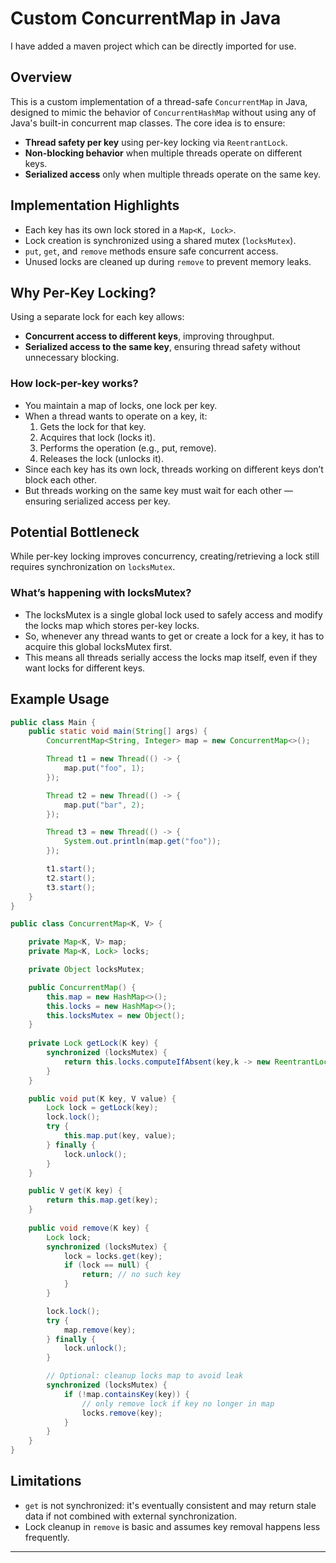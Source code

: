 # Custom ConcurrentMap in Java

I have added a maven project which can be directly imported for use.

## Overview

This is a custom implementation of a thread-safe `ConcurrentMap` in Java, designed to mimic the behavior of `ConcurrentHashMap` 
without using any of Java's built-in concurrent map classes. The core idea is to ensure:

- **Thread safety per key** using per-key locking via `ReentrantLock`.
- **Non-blocking behavior** when multiple threads operate on different keys.
- **Serialized access** only when multiple threads operate on the same key.

## Implementation Highlights

- Each key has its own lock stored in a `Map<K, Lock>`.
- Lock creation is synchronized using a shared mutex (`locksMutex`).
- `put`, `get`, and `remove` methods ensure safe concurrent access.
- Unused locks are cleaned up during `remove` to prevent memory leaks.

## Why Per-Key Locking?

Using a separate lock for each key allows:
- **Concurrent access to different keys**, improving throughput.
- **Serialized access to the same key**, ensuring thread safety without unnecessary blocking.

### How lock-per-key works?

- You maintain a map of locks, one lock per key.
- When a thread wants to operate on a key, it:
	1. Gets the lock for that key.
	2. Acquires that lock (locks it).
	3. Performs the operation (e.g., put, remove).
	4. Releases the lock (unlocks it).
- Since each key has its own lock, threads working on different keys don’t block each other.
- But threads working on the same key must wait for each other — ensuring serialized access per key.

## Potential Bottleneck

While per-key locking improves concurrency, creating/retrieving a lock still requires synchronization on `locksMutex`.

### What’s happening with locksMutex?

- The locksMutex is a single global lock used to safely access and modify the locks map which stores per-key locks.
- So, whenever any thread wants to get or create a lock for a key, it has to acquire this global locksMutex first.
- This means all threads serially access the locks map itself, even if they want locks for different keys.

## Example Usage

```java
public class Main {
    public static void main(String[] args) {
        ConcurrentMap<String, Integer> map = new ConcurrentMap<>();

        Thread t1 = new Thread(() -> {
            map.put("foo", 1);
        });

        Thread t2 = new Thread(() -> {
            map.put("bar", 2);
        });

        Thread t3 = new Thread(() -> {
            System.out.println(map.get("foo"));
        });

        t1.start();
        t2.start();
        t3.start();
    }
}

public class ConcurrentMap<K, V> {

	private Map<K, V> map;
	private Map<K, Lock> locks;

	private Object locksMutex;

	public ConcurrentMap() {
		this.map = new HashMap<>();
		this.locks = new HashMap<>();
		this.locksMutex = new Object();
	}
	
	private Lock getLock(K key) {
		synchronized (locksMutex) {
			return this.locks.computeIfAbsent(key,k -> new ReentrantLock());
		}
	}

	public void put(K key, V value) {
		Lock lock = getLock(key);
		lock.lock();
		try {
			this.map.put(key, value);
		} finally {
			lock.unlock();
		}
	}

	public V get(K key) {
		return this.map.get(key);
	}
	
	public void remove(K key) {
		Lock lock;
		synchronized (locksMutex) {
			lock = locks.get(key);
			if (lock == null) {
				return; // no such key
			}
		}

		lock.lock();
		try {
			map.remove(key);
		} finally {
			lock.unlock();
		}

		// Optional: cleanup locks map to avoid leak
		synchronized (locksMutex) {
			if (!map.containsKey(key)) { 
				// only remove lock if key no longer in map
				locks.remove(key);
			}
		}
	}
}
```

## Limitations

- `get` is not synchronized: it's eventually consistent and may return stale data if not combined with external synchronization.
- Lock cleanup in `remove` is basic and assumes key removal happens less frequently.

---